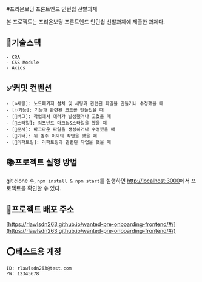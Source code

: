 #프리온보딩 프론트엔드 인턴쉽 선발과제

본 프로젝트는 프리온보딩 프론트엔드 인턴쉽 선발과제에 제출한 과제다.

## 🔧기술스택

```
- CRA
- CSS Module
- Axios
```

## ✅커밋 컨벤션

```
- [⚙세팅]: 노드패키지 설치 및 세팅과 관련된 파일을 만들거나 수정했을 때
- [✨기능]: 기능과 관련된 코드를 만들었을 때
- [🐞버그]: 작업에서 에러가 발생했거나 고쳤을 때
- [🎨스타일]: 컴포넌트 마크업&스타일을 했을 때
- [📃문서]: 마크다운 파일을 생성하거나 수정했을 때
- [🎸기타]: 위 범주 이외의 작업을 했을 때
- [🔧리팩토링]: 리팩토링과 관련된 작업을 했을 때
```

## 📚프로젝트 실행 방법

git clone 후, `npm install & npm start`를 실행하면 [http://localhost:3000](http://localhost:3000)에서 프로젝트를 확인할 수 있다.

## 🎉프로젝트 배포 주소

[https://rlawlsdn263.github.io/wanted-pre-onboarding-frontend/#/](https://rlawlsdn263.github.io/wanted-pre-onboarding-frontend/#/)

## ⭕테스트용 계정

```
ID: rlawlsdn263@test.com
PW: 12345678
```
